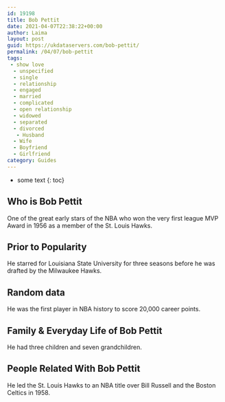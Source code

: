 ```yaml
---
id: 19198
title: Bob Pettit
date: 2021-04-07T22:38:22+00:00
author: Laima
layout: post
guid: https://ukdataservers.com/bob-pettit/
permalink: /04/07/bob-pettit
tags:
 - show love
  - unspecified
  - single
  - relationship
  - engaged
  - married
  - complicated
  - open relationship
  - widowed
  - separated
  - divorced
   - Husband
  - Wife
  - Boyfriend
  - Girlfriend
category: Guides
---
```


* some text
{: toc}


## Who is Bob Pettit
                  
                  
                  
One of the great early stars of the NBA who won the very first league MVP Award in 1956 as a member of the St. Louis Hawks.
                  
              
            
              
            
                
                
                
## Prior to Popularity
                  
                  
                  
He starred for Louisiana State University for three seasons before he was drafted by the Milwaukee Hawks.
                  
              
            
              
            
                
                
                
## Random data
                  
                  
                  
He was the first player in NBA history to score 20,000 career points.
                  
              
            
              
            
                
                
                
## Family & Everyday Life of Bob Pettit
                  
                  
                  
He had three children and seven grandchildren.
                  
              
            
              
            
                
                
                
## People Related With Bob Pettit
                  
                  
                  
He led the St. Louis Hawks to an NBA title over Bill Russell and the Boston Celtics in 1958.
                  
              
            
              
            
                
              
            
              
              
            
            
              
            
          
          
          